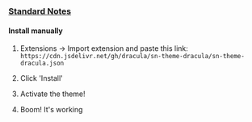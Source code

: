 ### [Standard Notes](standardnotes.org/)

#### Install manually

1. Extensions → Import extension and paste this link: ` https://cdn.jsdelivr.net/gh/dracula/sn-theme-dracula/sn-theme-dracula.json `

2. Click 'Install'

3. Activate the theme!

4. Boom! It's working
